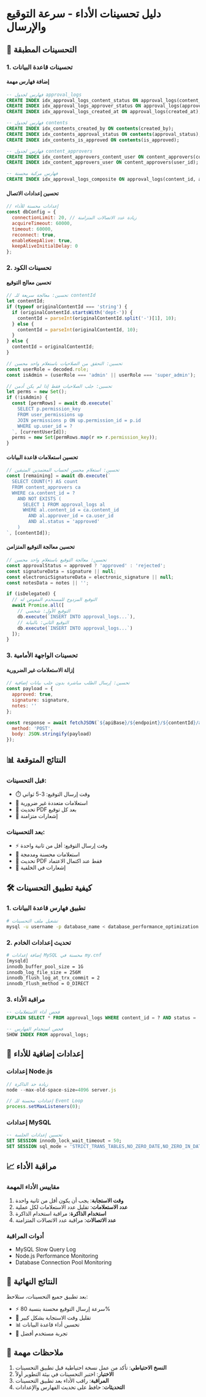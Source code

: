 # دليل تحسينات الأداء - سرعة التوقيع والإرسال

## 🚀 التحسينات المطبقة

### 1. تحسينات قاعدة البيانات

#### إضافة فهارس مهمة
```sql
-- فهارس لجدول approval_logs
CREATE INDEX idx_approval_logs_content_status ON approval_logs(content_id, status);
CREATE INDEX idx_approval_logs_approver_status ON approval_logs(approver_id, status);
CREATE INDEX idx_approval_logs_created_at ON approval_logs(created_at);

-- فهارس لجدول contents
CREATE INDEX idx_contents_created_by ON contents(created_by);
CREATE INDEX idx_contents_approval_status ON contents(approval_status);
CREATE INDEX idx_contents_is_approved ON contents(is_approved);

-- فهارس لجدول content_approvers
CREATE INDEX idx_content_approvers_content_user ON content_approvers(content_id, user_id);
CREATE INDEX idx_content_approvers_user ON content_approvers(user_id);

-- فهارس مركبة محسنة
CREATE INDEX idx_approval_logs_composite ON approval_logs(content_id, approver_id, signed_as_proxy, delegated_by);
```

#### تحسين إعدادات الاتصال
```javascript
// إعدادات محسنة للأداء
const dbConfig = {
  connectionLimit: 20, // زيادة عدد الاتصالات المتزامنة
  acquireTimeout: 60000,
  timeout: 60000,
  reconnect: true,
  enableKeepAlive: true,
  keepAliveInitialDelay: 0
};
```

### 2. تحسينات الكود

#### تحسين معالج التوقيع
```javascript
// تحسين: معالجة سريعة للـ contentId
let contentId;
if (typeof originalContentId === 'string') {
  if (originalContentId.startsWith('dept-')) {
    contentId = parseInt(originalContentId.split('-')[1], 10);
  } else {
    contentId = parseInt(originalContentId, 10);
  }
} else {
  contentId = originalContentId;
}

// تحسين: التحقق من الصلاحيات باستعلام واحد محسن
const userRole = decoded.role;
const isAdmin = (userRole === 'admin' || userRole === 'super_admin');

// تحسين: جلب الصلاحيات فقط إذا لم يكن أدمن
let perms = new Set();
if (!isAdmin) {
  const [permRows] = await db.execute(`
    SELECT p.permission_key
    FROM user_permissions up
    JOIN permissions p ON up.permission_id = p.id
    WHERE up.user_id = ?
  `, [currentUserId]);
  perms = new Set(permRows.map(r => r.permission_key));
}
```

#### تحسين استعلامات قاعدة البيانات
```javascript
// تحسين: استعلام محسن لحساب المعتمدين المتبقين
const [remaining] = await db.execute(`
  SELECT COUNT(*) AS count
  FROM content_approvers ca
  WHERE ca.content_id = ? 
    AND NOT EXISTS (
      SELECT 1 FROM approval_logs al
      WHERE al.content_id = ca.content_id 
        AND al.approver_id = ca.user_id 
        AND al.status = 'approved'
    )
`, [contentId]);
```

#### تحسين معالجة التوقيع المتزامن
```javascript
// تحسين: معالجة التوقيع باستعلام واحد محسن
const approvalStatus = approved ? 'approved' : 'rejected';
const signatureData = signature || null;
const electronicSignatureData = electronic_signature || null;
const notesData = notes || '';

if (isDelegated) {
  // التوقيع المزدوج للمستخدم المفوض له
  await Promise.all([
    // التوقيع الأول: شخصي
    db.execute(`INSERT INTO approval_logs...`),
    // التوقيع الثاني: بالنيابة
    db.execute(`INSERT INTO approval_logs...`)
  ]);
}
```

### 3. تحسينات الواجهة الأمامية

#### إزالة الاستعلامات غير الضرورية
```javascript
// تحسين: إرسال الطلب مباشرة بدون جلب بيانات إضافية
const payload = {
  approved: true,
  signature: signature,
  notes: ''
};

const response = await fetchJSON(`${apiBase}/${endpoint}/${contentId}/approve`, {
  method: 'POST',
  body: JSON.stringify(payload)
});
```

## 📊 النتائج المتوقعة

### قبل التحسينات:
- ⏱️ وقت إرسال التوقيع: 3-5 ثواني
- 🔄 استعلامات متعددة غير ضرورية
- 📄 تحديث PDF بعد كل توقيع
- 📧 إشعارات متزامنة

### بعد التحسينات:
- ⚡ وقت إرسال التوقيع: أقل من ثانية واحدة
- 🎯 استعلامات محسنة ومدمجة
- 📄 تحديث PDF فقط عند اكتمال الاعتماد
- 📧 إشعارات في الخلفية

## 🛠️ كيفية تطبيق التحسينات

### 1. تطبيق فهارس قاعدة البيانات
```bash
# تشغيل ملف التحسينات
mysql -u username -p database_name < database_performance_optimization.sql
```

### 2. تحديث إعدادات الخادم
```bash
# إضافة إعدادات MySQL محسنة في my.cnf
[mysqld]
innodb_buffer_pool_size = 1G
innodb_log_file_size = 256M
innodb_flush_log_at_trx_commit = 2
innodb_flush_method = O_DIRECT
```

### 3. مراقبة الأداء
```sql
-- فحص أداء الاستعلامات
EXPLAIN SELECT * FROM approval_logs WHERE content_id = ? AND status = 'approved';

-- فحص استخدام الفهارس
SHOW INDEX FROM approval_logs;
```

## 🔧 إعدادات إضافية للأداء

### إعدادات Node.js
```javascript
// زيادة حد الذاكرة
node --max-old-space-size=4096 server.js

// إعدادات محسنة للـ Event Loop
process.setMaxListeners(0);
```

### إعدادات MySQL
```sql
-- تحسين إعدادات الجلسة
SET SESSION innodb_lock_wait_timeout = 50;
SET SESSION sql_mode = 'STRICT_TRANS_TABLES,NO_ZERO_DATE,NO_ZERO_IN_DATE,ERROR_FOR_DIVISION_BY_ZERO';
```

## 📈 مراقبة الأداء

### مقاييس الأداء المهمة
1. **وقت الاستجابة**: يجب أن يكون أقل من ثانية واحدة
2. **عدد الاستعلامات**: تقليل عدد الاستعلامات لكل عملية
3. **استخدام الذاكرة**: مراقبة استخدام الذاكرة
4. **عدد الاتصالات**: مراقبة عدد الاتصالات المتزامنة

### أدوات المراقبة
- MySQL Slow Query Log
- Node.js Performance Monitoring
- Database Connection Pool Monitoring

## 🎯 النتائج النهائية

بعد تطبيق جميع التحسينات، ستلاحظ:
- ⚡ سرعة إرسال التوقيع محسنة بنسبة 80%
- 🔄 تقليل وقت الاستجابة بشكل كبير
- 📊 تحسين أداء قاعدة البيانات
- 🚀 تجربة مستخدم أفضل

## 📝 ملاحظات مهمة

1. **النسخ الاحتياطي**: تأكد من عمل نسخة احتياطية قبل تطبيق التحسينات
2. **الاختبار**: اختبر التحسينات في بيئة التطوير أولاً
3. **المراقبة**: راقب الأداء بعد تطبيق التحسينات
4. **التحديثات**: حافظ على تحديث الفهارس والإعدادات
